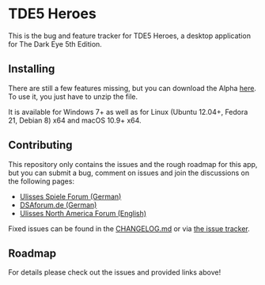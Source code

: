 # TDE5 Heroes

This is the bug and feature tracker for TDE5 Heroes, a desktop application for The Dark Eye 5th Edition.

## Installing

There are still a few features missing, but you can download the Alpha [here](http://www.ulisses-ebooks.de/product/209711/DSA5-Heldentool-Alpha). To use it, you just have to unzip the file.

It is available for Windows 7+ as well as for Linux (Ubuntu 12.04+, Fedora 21, Debian 8) x64 and macOS 10.9+ x64.

## Contributing

This repository only contains the issues and the rough roadmap for this app, but you can submit a bug, comment on issues and join the discussions on the following pages:

- [Ulisses Spiele Forum (German)](http://www.ulisses-spiele.de/forum/viewtopic.php?f=279&t=11027&sid=3b809e4ee989095f446c223edade0489)
- [DSAforum.de (German)](http://www.dsaforum.de/viewtopic.php?f=162&t=45064)
- [Ulisses North America Forum (English)](http://www.ulisses-us.com/forum/viewtopic.php?f=14&t=953)

Fixed issues can be found in the [CHANGELOG.md](CHANGELOG.md) or via [the issue tracker](https://github.com/Elytherion/tdeheroes/issues?q=is:issue+is:closed).

## Roadmap

For details please check out the issues and provided links above!
